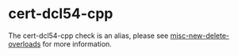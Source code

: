 cert-dcl54-cpp
==============

The cert-dcl54-cpp check is an alias, please see
[misc-new-delete-overloads](https://clang.llvm.org/extra/clang-tidy/checks/misc-new-delete-overloads.html) for more
information.
